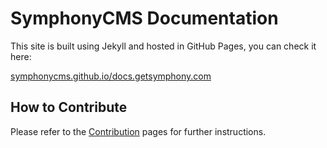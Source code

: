 # SymphonyCMS Documentation

This site is built using Jekyll and hosted in GitHub Pages, you can check it here:

[symphonycms.github.io/docs.getsymphony.com](https://symphonycms.github.io/docs.getsymphony.com/)

## How to Contribute

Please refer to the [Contribution](https://symphonycms.github.io/docs.getsymphony.com/) pages for further instructions.

